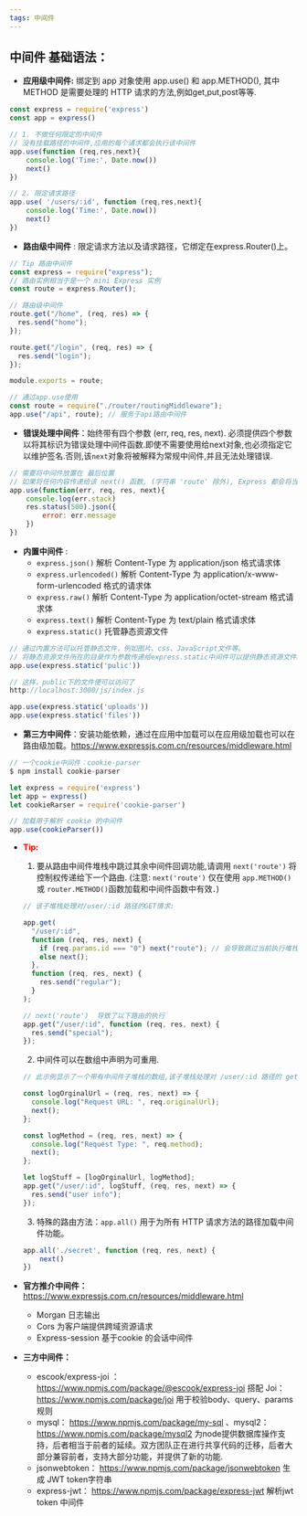 ```yaml
---
tags: 中间件
---
```


## 中间件 基础语法：
- **应用级中间件:** 绑定到 app 对象使用 app.use() 和 app.METHOD(), 其中 METHOD 是需要处理的 HTTP 请求的方法,例如get,put,post等等.
```js
const express = require('express')
const app = express()

// 1. 不做任何限定的中间件
// 没有挂载路径的中间件,应用的每个请求都会执行该中间件
app.use(function (req,res,next){
	console.log('Time:', Date.now())
	next()
})

// 2. 限定请求路径
app.use( '/users/:id', function (req,res,next){
	console.log('Time:', Date.now())
	next()
})
```

- **路由级中间件** : 限定请求方法以及请求路径，它绑定在express.Router()上。
```js
// Tip 路由中间件
const express = require("express");
// 路由实例相当于是一个 mini Express 实例
const route = express.Router();

// 路由级中间件
route.get("/home", (req, res) => {
  res.send("home");
});

route.get("/login", (req, res) => {
  res.send("login");
});

module.exports = route;

// 通过app.use使用
const route = require("./router/routingMiddleware");
app.use("/api", route); // 服务于api路由中间件
```

- **错误处理中间件**：始终带有四个参数 (err, req, res, next). 必须提供四个参数以将其标识为错误处理中间件函数.即使不需要使用给next对象,也必须指定它以维护签名.否则,该`next`对象将被解释为常规中间件,并且无法处理错误.
```js
// 需要将中间件放置在 最后位置
// 如果将任何内容传递给该 next() 函数, (字符串 'route' 除外), Express 都会将当前请求视为错误,并且将跳过所有剩余的非错误处理路由和中间件函数
app.use(function(err, req, res, next){
	console.log(err.stack)
	res.status(500).json({
		error: err.message
	})
})
```

- **内置中间件** :
	- `express.json()` 解析 Content-Type 为 application/json 格式请求体
	- `express.urlencoded()` 解析 Content-Type 为 application/x-www-form-urlencoded 格式的请求体
	- `express.raw()` 解析 Content-Type 为 application/octet-stream 格式请求体
	- `express.text()` 解析 Content-Type 为 text/plain 格式请求体
	- `express.static()` 托管静态资源文件
```js
// 通过内置方法可以托管静态文件，例如图片、css、JavaScript文件等。
// 将静态资源文件所在的目录作为参数传递给express.static中间件可以提供静态资源文件的访问，例如：假设在 public 目录放置了文件，便可以：
app.use(express.static('pulic'))

// 这样，public下的文件便可以访问了
http://localhost:3000/js/index.js

app.use(express.static('uploads'))
app.use(express.static('files'))
```

- **第三方中间件**：安装功能依赖，通过在应用中加载可以在应用级加载也可以在路由级加载。https://www.expressjs.com.cn/resources/middleware.html
```js
// 一个cookie中间件：cookie-parser
$ npm install cookie-parser

let express = require('express')
let app = express()
let cookieRarser = require('cookie-parser')

// 加载用于解析 cookie 的中间件
app.use(cookieParser())
```

- **<span style="color: red">Tip:</span>**
	1. 要从路由中间件堆栈中跳过其余中间件回调功能,请调用 `next('route')` 将控制权传递给下一个路由. (注意: `next('route')` 仅在使用 `app.METHOD()` 或 `router.METHOD()`函数加载和中间件函数中有效．)
	```js
	// 该子堆栈处理对/user/:id 路径的GET情求:

	app.get(
	  "/user/:id",
	  function (req, res, next) {
	    if (req.params.id === "0") next("route"); // 会导致跳过当前执行堆栈, 直接执行下一个路由.
	    else next();
	  },
	  function (req, res, next) {
	    res.send("regular");
	  }
	);

	// next('route')  导致了以下路由的执行
	app.get("/user/:id", function (req, res, next) {	
	  res.send("special"); 
	});
	```

	2. 中间件可以在数组中声明为可重用.
	```js
	// 此示例显示了一个带有中间件子堆栈的数组,该子堆栈处理对 /user/:id 路径的 get 请求

	const logOrginalUrl = (req, res, next) => {
	  console.log("Request URL: ", req.originalUrl);	
	  next();	
	};

	const logMethod = (req, res, next) => {	
	  console.log("Request Type: ", req.method);	
	  next();	
	};

	let logStuff = [logOrginalUrl, logMethod];	
	app.get("/user/:id", logStuff, (req, res, next) => {	
	  res.send("user info");	
	});
	```

	3. 特殊的路由方法：`app.all()` 用于为所有 HTTP 请求方法的路径加载中间件功能。
	```js
	app.all('./secret', function (req, res, next) {
		next()
	})
	```

- **官方推介中间件：** https://www.expressjs.com.cn/resources/middleware.html
	- Morgan 日志输出
	- Cors 为客户端提供跨域资源请求
	- Express-session 基于cookie 的会话中间件
- **三方中间件：**
	- escook/express-joi ： https://www.npmjs.com/package/@escook/express-joi 搭配 Joi： https://www.npmjs.com/package/joi 用于校验body、query、params 规则
	- mysql： https://www.npmjs.com/package/my-sql 、mysql2： https://www.npmjs.com/package/mysql2 为node提供数据库操作支持，后者相当于前者的延续。双方团队正在进行共享代码的迁移，后者大部分兼容前者，支持大部分功能，并提供了新的功能.
	- jsonwebtoken： https://www.npmjs.com/package/jsonwebtoken 生成 JWT token字符串
	- express-jwt： https://www.npmjs.com/package/express-jwt 解析jwt token 中间件